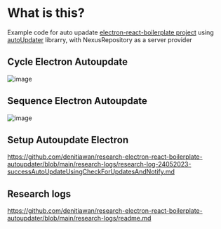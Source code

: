 # What is this?
Example code for auto upadate [electron-react-boilerplate project]() using [autoUpdater]() librarry, with NexusRepository as a server provider


## Cycle Electron Autoupdate
![image](https://github.com/denitiawan/research-electron-react-boilerplate-autoupdater/assets/11941308/be2de108-537c-4f5a-996f-d1eec127bb6b)


## Sequence Electron Autoupdate
![image](https://github.com/denitiawan/research-electron-react-boilerplate-autoupdater/assets/11941308/f0984944-25bb-4607-9e96-a7aa7addaa3e)


## Setup Autoupdate Electron
https://github.com/denitiawan/research-electron-react-boilerplate-autoupdater/blob/main/research-logs/research-log-24052023-successAutoUpdateUsingCheckForUpdatesAndNotify.md

## Research logs
https://github.com/denitiawan/research-electron-react-boilerplate-autoupdater/blob/main/research-logs/readme.md


